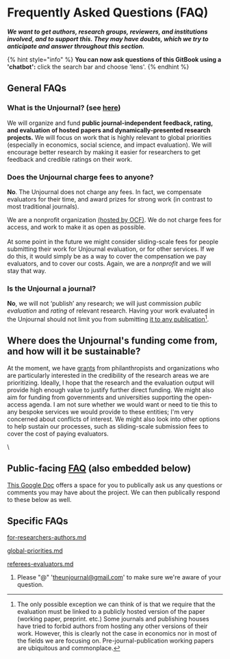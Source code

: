 # Frequently Asked Questions (FAQ)

_**We want to get authors, research groups, reviewers, and institutions involved, and to support this. They may have doubts, which we try to anticipate and answer throughout this section.**_

{% hint style="info" %}
**You can now ask questions of this GitBook using a 'chatbot':** click the search bar and choose 'lens'.
{% endhint %}

## General FAQs

### **What is the Unjournal? (see** [**here**](<../README (1).md#in-a-nutshell>)**)**

We will organize and fund **public journal-independent feedback, rating, and evaluation of hosted papers and dynamically-presented research projects.** We will focus on work that is highly relevant to global priorities (especially in economics, social science, and impact evaluation). We will encourage better research by making it easier for researchers to get feedback and credible ratings on their work.

### **Does the Unjournal charge fees to anyone?**

**No**. The Unjournal does not charge any fees. In fact, we compensate evaluators for their time, and award prizes for strong work (in contrast to most traditional journals).

We are a nonprofit organization [(hosted by OCF)](https://opencollective.com/the-unjournal). We do not charge fees for access, and work to make it as open as possible.\
\
At some point in the future we might consider sliding-scale fees for people submitting their work for Unjournal evaluation, or for other services. If we do this, it would simply be as a way to cover the compensation we pay evaluators, and to cover our costs. Again, we are a _nonprofit_ and we will stay that way.

### **Is the Unjournal a journal?**

**No**, we will not ‘publish’ any research; we will just commission _public evaluation_ and _rating_ of relevant research. Having your work evaluated in the Unjournal should not limit you from submitting [it to any publication](#user-content-fn-1)[^1].

## Where does the Unjournal's funding come from, and how will it be sustainable?

At the moment, we have [grants](https://globalimpact.gitbook.io/the-unjournal-project-and-communication-space/readme-1/latest-updates#update-on-recent-progress-6-may-2023) from philanthropists and organizations who are particularly interested in the credibility of the research areas we are prioritizing. Ideally, I hope that the research and the evaluation output will provide high enough value to justify further direct funding. We might also aim for funding from governments and universities supporting the open-access agenda. I am not sure whether we would want or need to tie this to any bespoke services we would provide to these entities; I'm very concerned about conflicts of interest. We might also look into other options to help sustain our processes, such as sliding-scale submission fees to cover the cost of paying evaluators.

\\

## Public-facing [FAQ](https://docs.google.com/document/d/1czeeaLFg9BcsCOJLHYxvnym5icvwmOEtQyEGuc8aaXA/edit?usp=sharing) (also embedded below)

[This Google Doc](https://docs.google.com/document/d/1czeeaLFg9BcsCOJLHYxvnym5icvwmOEtQyEGuc8aaXA/edit?usp=sharing) offers a space for you to publically ask us any questions or comments you may have about the project. We can then publically respond to these below as well.

## Specific FAQs

[for-researchers-authors.md](for-researchers-authors.md "mention")

[global-priorities.md](global-priorities.md "mention")

[referees-evaluators.md](referees-evaluators.md "mention")

1. Please "@" 'theunjournal@gmail.com' to make sure we're aware of your question.

[^1]: The only possible exception we can think of is that we require that the evaluation must be linked to a publicly hosted version of the paper (working paper, preprint. etc.) Some journals and publishing houses have tried to forbid authors from hosting any other versions of their work. However, this is clearly not the case in economics nor in most of the fields we are focusing on. Pre-journal-publication working papers are ubiquitous and commonplace.
